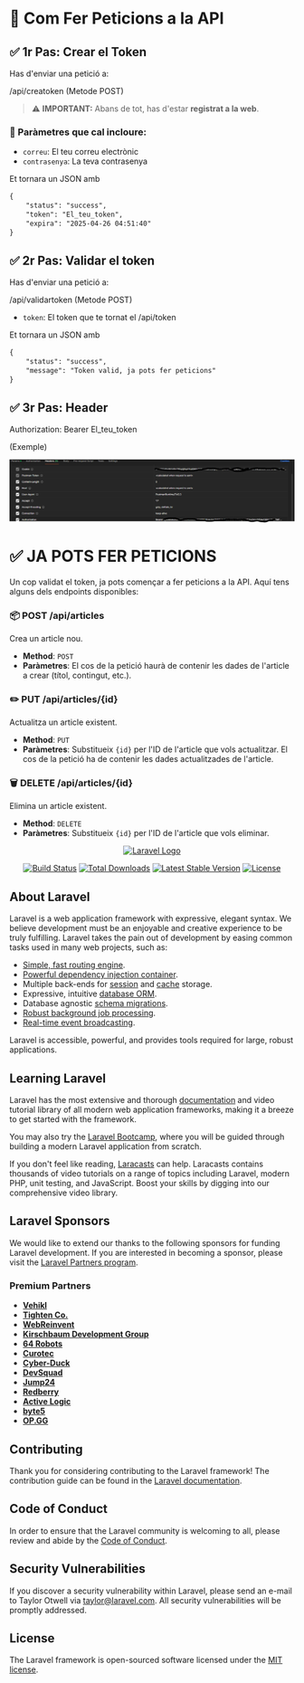 # 🔐 Com Fer Peticions a la API

## ✅ 1r Pas: Crear el Token

Has d'enviar una petició a:

/api/creatoken (Metode POST)

> ⚠️ **IMPORTANT:** Abans de tot, has d'estar **registrat a la web**.

### 🔧 Paràmetres que cal incloure:

- `correu`: El teu correu electrònic
- `contrasenya`: La teva contrasenya

Et tornara un JSON amb 

```
{
    "status": "success",
    "token": "El_teu_token",
    "expira": "2025-04-26 04:51:40"
}
```

## ✅ 2r Pas: Validar el token


Has d'enviar una petició a:

/api/validartoken (Metode POST)

- `token`: El token que te tornat el /api/token

Et tornara un JSON amb

```
{
    "status": "success",
    "message": "Token valid, ja pots fer peticions"
}
```

## ✅ 3r Pas: Header

Authorization: Bearer El_teu_token

(Exemple)

![alt text](image-1.png)


# ✅ JA POTS FER PETICIONS

Un cop validat el token, ja pots començar a fer peticions a la API. Aquí tens alguns dels endpoints disponibles:

### 📦 **POST /api/articles**

Crea un article nou.

- **Method**: `POST`
- **Paràmetres**: El cos de la petició haurà de contenir les dades de l'article a crear (títol, contingut, etc.).

### ✏️ **PUT /api/articles/{id}**

Actualitza un article existent.

- **Method**: `PUT`
- **Paràmetres**: Substitueix `{id}` per l'ID de l'article que vols actualitzar. El cos de la petició ha de contenir les dades actualitzades de l'article.

### 🗑️ **DELETE /api/articles/{id}**

Elimina un article existent.

- **Method**: `DELETE`
- **Paràmetres**: Substitueix `{id}` per l'ID de l'article que vols eliminar.





<p align="center"><a href="https://laravel.com" target="_blank"><img src="https://raw.githubusercontent.com/laravel/art/master/logo-lockup/5%20SVG/2%20CMYK/1%20Full%20Color/laravel-logolockup-cmyk-red.svg" width="400" alt="Laravel Logo"></a></p>

<p align="center">
<a href="https://github.com/laravel/framework/actions"><img src="https://github.com/laravel/framework/workflows/tests/badge.svg" alt="Build Status"></a>
<a href="https://packagist.org/packages/laravel/framework"><img src="https://img.shields.io/packagist/dt/laravel/framework" alt="Total Downloads"></a>
<a href="https://packagist.org/packages/laravel/framework"><img src="https://img.shields.io/packagist/v/laravel/framework" alt="Latest Stable Version"></a>
<a href="https://packagist.org/packages/laravel/framework"><img src="https://img.shields.io/packagist/l/laravel/framework" alt="License"></a>
</p>

## About Laravel

Laravel is a web application framework with expressive, elegant syntax. We believe development must be an enjoyable and creative experience to be truly fulfilling. Laravel takes the pain out of development by easing common tasks used in many web projects, such as:

- [Simple, fast routing engine](https://laravel.com/docs/routing).
- [Powerful dependency injection container](https://laravel.com/docs/container).
- Multiple back-ends for [session](https://laravel.com/docs/session) and [cache](https://laravel.com/docs/cache) storage.
- Expressive, intuitive [database ORM](https://laravel.com/docs/eloquent).
- Database agnostic [schema migrations](https://laravel.com/docs/migrations).
- [Robust background job processing](https://laravel.com/docs/queues).
- [Real-time event broadcasting](https://laravel.com/docs/broadcasting).

Laravel is accessible, powerful, and provides tools required for large, robust applications.

## Learning Laravel

Laravel has the most extensive and thorough [documentation](https://laravel.com/docs) and video tutorial library of all modern web application frameworks, making it a breeze to get started with the framework.

You may also try the [Laravel Bootcamp](https://bootcamp.laravel.com), where you will be guided through building a modern Laravel application from scratch.

If you don't feel like reading, [Laracasts](https://laracasts.com) can help. Laracasts contains thousands of video tutorials on a range of topics including Laravel, modern PHP, unit testing, and JavaScript. Boost your skills by digging into our comprehensive video library.

## Laravel Sponsors

We would like to extend our thanks to the following sponsors for funding Laravel development. If you are interested in becoming a sponsor, please visit the [Laravel Partners program](https://partners.laravel.com).

### Premium Partners

- **[Vehikl](https://vehikl.com/)**
- **[Tighten Co.](https://tighten.co)**
- **[WebReinvent](https://webreinvent.com/)**
- **[Kirschbaum Development Group](https://kirschbaumdevelopment.com)**
- **[64 Robots](https://64robots.com)**
- **[Curotec](https://www.curotec.com/services/technologies/laravel/)**
- **[Cyber-Duck](https://cyber-duck.co.uk)**
- **[DevSquad](https://devsquad.com/hire-laravel-developers)**
- **[Jump24](https://jump24.co.uk)**
- **[Redberry](https://redberry.international/laravel/)**
- **[Active Logic](https://activelogic.com)**
- **[byte5](https://byte5.de)**
- **[OP.GG](https://op.gg)**

## Contributing

Thank you for considering contributing to the Laravel framework! The contribution guide can be found in the [Laravel documentation](https://laravel.com/docs/contributions).

## Code of Conduct

In order to ensure that the Laravel community is welcoming to all, please review and abide by the [Code of Conduct](https://laravel.com/docs/contributions#code-of-conduct).

## Security Vulnerabilities

If you discover a security vulnerability within Laravel, please send an e-mail to Taylor Otwell via [taylor@laravel.com](mailto:taylor@laravel.com). All security vulnerabilities will be promptly addressed.

## License

The Laravel framework is open-sourced software licensed under the [MIT license](https://opensource.org/licenses/MIT).
